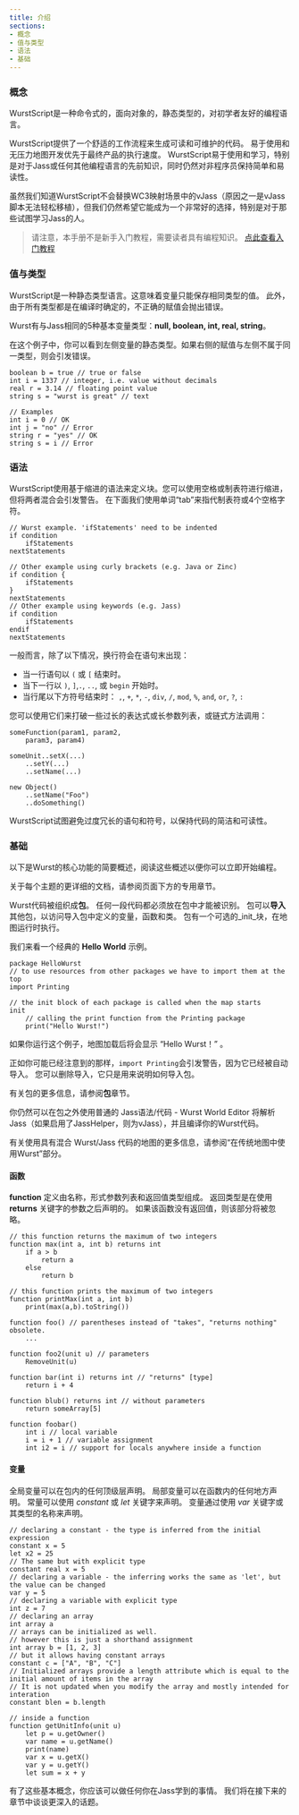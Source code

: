 ```yaml
---
title: 介绍
sections:
- 概念
- 值与类型
- 语法
- 基础
---
```


### 概念

WurstScript是一种命令式的，面向对象的，静态类型的，对初学者友好的编程语言。

WurstScript提供了一个舒适的工作流程来生成可读和可维护的代码。 易于使用和无压力地图开发优先于最终产品的执行速度。 WurstScript易于使用和学习，特别是对于Jass或任何其他编程语言的先前知识，同时仍然对非程序员保持简单和易读性。

虽然我们知道WurstScript不会替换WC3映射场景中的vJass（原因之一是vJass脚本无法轻松移植），但我们仍然希望它能成为一个非常好的选择，特别是对于那些试图学习Jass的人。

> 请注意，本手册不是新手入门教程，需要读者具有编程知识。 
[点此查看入门教程](tutorials.html)

### 值与类型

WurstScript是一种静态类型语言。这意味着变量只能保存相同类型的值。
此外，由于所有类型都是在编译时确定的，不正确的赋值会抛出错误。

Wurst有与Jass相同的5种基本变量类型：**null, boolean, int, real, string**。

在这个例子中，你可以看到左侧变量的静态类型。如果右侧的赋值与左侧不属于同一类型，则会引发错误。
```wurst
boolean b = true // true or false
int i = 1337 // integer, i.e. value without decimals
real r = 3.14 // floating point value
string s = "wurst is great" // text

// Examples
int i = 0 // OK
int j = "no" // Error
string r = "yes" // OK
string s = i // Error
```

### 语法

WurstScript使用基于缩进的语法来定义块。您可以使用空格或制表符进行缩进，但将两者混合会引发警告。
在下面我们使用单词“tab”来指代制表符或4个空格字符。

```wurst
// Wurst example. 'ifStatements' need to be indented
if condition
	ifStatements
nextStatements

// Other example using curly brackets (e.g. Java or Zinc)
if condition {
	ifStatements
}
nextStatements
// Other example using keywords (e.g. Jass)
if condition
	ifStatements
endif
nextStatements
```

一般而言，除了以下情况，换行符会在语句末出现：

- 当一行语句以 `(` 或 `[` 结束时。
- 当下一行以 `)`, `]`,`.`, `..`, 或 `begin` 开始时。
- 当行尾以下方符号结束时：
    `,`, `+`, `*`, `-`, `div`, `/`, `mod`, `%`, `and`, `or`, `?`, `:`

您可以使用它们来打破一些过长的表达式或长参数列表，或链式方法调用：
```wurst
someFunction(param1, param2,
	param3, param4)

someUnit..setX(...)
	..setY(...)
	..setName(...)

new Object()
	..setName("Foo")
	..doSomething()
```

WurstScript试图避免过度冗长的语句和符号，以保持代码的简洁和可读性。

### 基础

以下是Wurst的核心功能的简要概述，阅读这些概述以便你可以立即开始编程。

关于每个主题的更详细的文档，请参阅页面下方的专用章节。

Wurst代码被组织成**包**。 任何一段代码都必须放在包中才能被识别。
包可以**导入**其他包，以访问导入包中定义的变量，函数和类。
包有一个可选的_init_块，在地图运行时执行。

我们来看一个经典的 **Hello World** 示例。

```wurst
package HelloWurst
// to use resources from other packages we have to import them at the top
import Printing

// the init block of each package is called when the map starts
init
	// calling the print function from the Printing package
	print("Hello Wurst!")
```

如果你运行这个例子，地图加载后将会显示 “Hello Wurst！” 。

正如你可能已经注意到的那样，```import Printing```会引发警告，因为它已经被自动导入。
您可以删除导入，它只是用来说明如何导入包。

有关包的更多信息，请参阅**包**章节。

你仍然可以在包之外使用普通的 Jass语法/代码 - Wurst World Editor 将解析Jass（如果启用了JassHelper，则为vJass），并且编译你的Wurst代码。

有关使用具有混合 Wurst/Jass 代码的地图的更多信息，请参阅“在传统地图中使用Wurst”部分。

#### 函数

**function** 定义由名称，形式参数列表和返回值类型组成。
返回类型是在使用 **returns** 关键字的参数之后声明的。
如果该函数没有返回值，则该部分将被忽略。

```wurst
// this function returns the maximum of two integers
function max(int a, int b) returns int
	if a > b
		return a
	else
		return b

// this function prints the maximum of two integers
function printMax(int a, int b)
	print(max(a,b).toString())

function foo() // parentheses instead of "takes", "returns nothing" obsolete.
	...

function foo2(unit u) // parameters
	RemoveUnit(u)

function bar(int i) returns int // "returns" [type]
	return i + 4

function blub() returns int // without parameters
	return someArray[5]

function foobar()
	int i // local variable
	i = i + 1 // variable assignment
	int i2 = i // support for locals anywhere inside a function
```

#### 变量

全局变量可以在包内的任何顶级层声明。
局部变量可以在函数内的任何地方声明。
常量可以使用 _constant_ 或 _let_ 关键字来声明。
变量通过使用 _var_ 关键字或其类型的名称来声明。

```wurst
// declaring a constant - the type is inferred from the initial expression
constant x = 5
let x2 = 25
// The same but with explicit type
constant real x = 5
// declaring a variable - the inferring works the same as 'let', but the value can be changed
var y = 5
// declaring a variable with explicit type
int z = 7
// declaring an array
int array a
// arrays can be initialized as well.
// however this is just a shorthand assignment
int array b = [1, 2, 3]
// but it allows having constant arrays
constant c = ["A", "B", "C"]
// Initialized arrays provide a length attribute which is equal to the initial amount of items in the array
// It is not updated when you modify the array and mostly intended for interation
constant blen = b.length

// inside a function
function getUnitInfo(unit u)
	let p = u.getOwner()
	var name = u.getName()
	print(name)
	var x = u.getX()
	var y = u.getY()
	let sum = x + y
```

有了这些基本概念，你应该可以做任何你在Jass学到的事情。
我们将在接下来的章节中谈谈更深入的话题。
